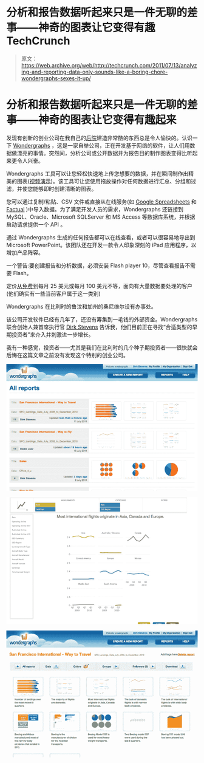 # 分析和报告数据听起来只是一件无聊的差事——神奇的图表让它变得有趣 TechCrunch

> 原文：<https://web.archive.org/web/http://techcrunch.com/2011/07/13/analyzing-and-reporting-data-only-sounds-like-a-boring-chore-wondergraphs-sexes-it-up/>

# 分析和报告数据听起来只是一件无聊的差事——神奇的图表让它变得有趣起来

发现有创新的创业公司在我自己的[后院](https://web.archive.org/web/20230203115954/http://en.wikipedia.org/wiki/Belgium)建造非常酷的东西总是令人愉快的。认识一下 [Wondergraphs](https://web.archive.org/web/20230203115954/http://wondergraphs.com/) ，这是一家自举公司，正在开发基于网络的软件，让人们用数据做漂亮的事情。突然间，分析公司或公开数据并为报告目的制作图表变得比听起来更令人兴奋。

Wondergraphs 工具可以让您轻松快速地上传您想要的数据，并在瞬间制作出精美的图表([视频演示](https://web.archive.org/web/20230203115954/http://wondergraphs.com/tour))。该工具可让您使用拖放操作对任何数据进行汇总、分组和过滤，并使您能够即时创建清晰的图表。

您可以通过复制/粘贴、CSV 文件或直接从在线服务(如 [Google Spreadsheets](https://web.archive.org/web/20230203115954/http://wondergraphs.com/google) 和 [Factual](https://web.archive.org/web/20230203115954/http://wondergraphs.com/factual) )中导入数据。为了满足开发人员的需求，Wondergraphs 还链接到 MySQL、Oracle、Microsoft SQLServer 和 MS Access 等数据库系统，并根据启动请求提供一个 API 。

通过 Wondergraphs 生成的任何报告都可以在线查看，或者可以很容易地导出到 Microsoft PowerPoint。该团队还在开发一款令人印象深刻的 iPad 应用程序，以增加产品阵容。

一个警告:要创建报告和分析数据，必须安装 Flash player 10，尽管查看报告不需要 Flash。

定价[从](https://web.archive.org/web/20230203115954/http://wondergraphs.com/pricing)[免费](https://web.archive.org/web/20230203115954/https://signup.wondergraphs.com/)到每月 25 美元或每月 100 美元不等，面向有大量数据要处理的客户(他们确实有一些当前客户属于这一类别)

Wondergraphs 在比利时的鲁汶和加州的桑尼维尔设有办事处。

该公司开发软件已经有几年了，还没有筹集到一毛钱的外部资金。Wondergraphs 联合创始人兼首席执行官 [Dirk Stevens](https://web.archive.org/web/20230203115954/http://www.crunchbase.com/person/dirk-stevens) 告诉我，他们目前正在寻找“合适类型的早期投资者”来介入并刺激进一步增长。

我有一种感觉，投资者——尤其是我们在比利时的几个种子期投资者——很快就会后悔在这篇文章之前没有发现这个特别的创业公司。

![](img/386c0ba1218754c20e6de22bbe027002.png)

![](img/42dc3d2b14afca8db88b833432e87554.png)

![](img/7805cf02c5fb6cb4101cb512281e2418.png)